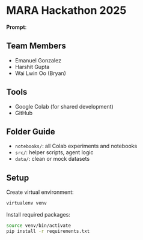 # MARA Hackathon 2025

**Prompt**: 

## Team Members
- Emanuel Gonzalez
- Harshit Gupta
- Wai Lwin Oo (Bryan)

## Tools
- Google Colab (for shared development)
- GitHub  


## Folder Guide
- `notebooks/`: all Colab experiments and notebooks
- `src/`: helper scripts, agent logic
- `data/`: clean or mock datasets

## Setup
Create virtual environment:

```bash
virtualenv venv
```

Install required packages:

```bash
source venv/bin/activate
pip install -r requirements.txt
```

